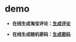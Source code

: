 # demo

- **在线生成淘宝评论：[生成评论](https://ichen.ink/demo/tbpl.html)**


- **在线生成随机密码：[生成密码](https://ichen.ink/demo/sjmm.html)**
